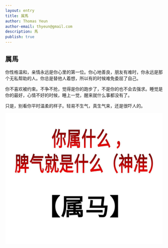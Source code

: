 ```yaml
---
layout: entry
title: 属馬
author: Thomas Yeun
author-email: thyeun@gmail.com
description: 馬
publish: true
---
```



## 属馬

你性格温和，亲情永远是你心里的第一位。你心地善良，朋友有难时，你永远是那个无私帮助的人。你总是替他人着想，所以有的时候难免委屈了自己。

你不喜欢被约束。不争不抢，觉得是你的跑步了，不是你的也不会去强求。睡觉是你的最好，心情不好的时候，睡上一觉，醒来就什么事都没有了。

只是，别看你平时温柔的样子。轻易不生气，真生气来，还是很吓人的。

<img src="/images/2020-02-01/horse.jpg" style="margin: 0 auto; width: 688px;" />

